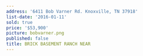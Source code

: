 ```yaml
---
address: '6411 Bob Varner Rd. Knoxville, TN 37918'
list-date: '2016-01-11'
sold: true
price: '$53,900'
picture: bobvarner.png
published: false
title: BRICK BASEMENT RANCH NEAR
---
```



